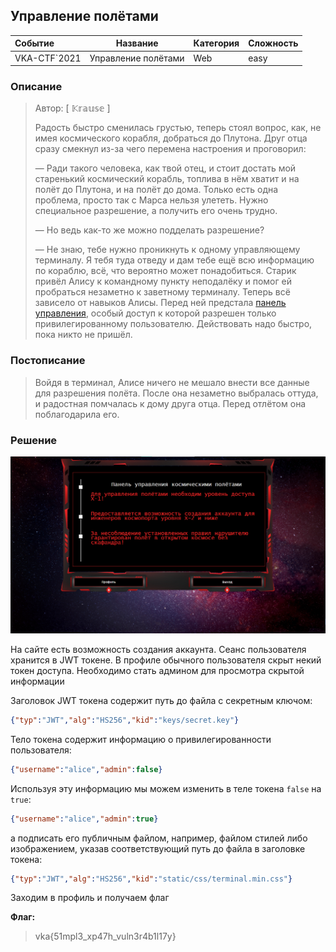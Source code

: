 ## Управление полётами

| Событие | Название | Категория | Сложность |
| :------ | ---- | ---- | ---- |
| VKA-CTF`2021 | Управление полётами | Web | easy |

### Описание

> Автор: [ 𝕂𝕣𝕒𝕦𝕤𝕖 ]
>
> Радость быстро сменилась грустью, теперь стоял вопрос, как, не имея космического корабля, добраться до Плутона. Друг отца сразу смекнул из-за чего перемена настроения и проговорил: 
>
> — Ради такого человека, как твой отец, и стоит достать мой старенький космический корабль, топлива в нём хватит и на полёт до Плутона, и на полёт до дома. Только есть одна проблема, просто так с Марса нельзя улететь. Нужно специальное разрешение, а получить его очень трудно.
>
> — Но ведь как-то же можно подделать разрешение?
>
> — Не знаю, тебе нужно проникнуть к одному управляющему терминалу. Я тебя туда отведу и дам тебе ещё всю информацию по кораблю, всё, что вероятно может понадобиться. Старик привёл Алису к командному пункту неподалёку и помог ей пробраться незаметно к заветному терминалу. Теперь всё зависело от навыков Алисы. Перед ней предстала [панель управления](https://ship-control.vkactf.ru), особый доступ к которой разрешен только привилегированному пользователю. Действовать надо быстро, пока никто не пришёл.


### Постописание
> Войдя в терминал, Алисе ничего не мешало внести все данные для разрешения полёта. После она незаметно выбралась оттуда, и радостная помчалась к дому друга отца. Перед отлётом она поблагодарила его.

### Решение
![](images/main.jpg)

На сайте есть возможность создания аккаунта. Сеанс пользователя хранится в JWT токене. В профиле обычного пользователя скрыт некий токен доступа. Необходимо стать админом для просмотра скрытой информации

Заголовок JWT токена содержит путь до файла с секретным ключом:
```json
{"typ":"JWT","alg":"HS256","kid":"keys/secret.key"}
```
Тело токена содержит информацию о привилегированности пользователя:
```json
{"username":"alice","admin":false}
```
Используя эту информацию мы можем изменить в теле токена `false` на `true`:
```json
{"username":"alice","admin":true}
```
 а подписать его публичным файлом, например, файлом стилей либо изображением, указав соответствующий путь до файла в заголовке токена:
```json
{"typ":"JWT","alg":"HS256","kid":"static/css/terminal.min.css"}
```
Заходим в профиль и получаем флаг

**Флаг:**

> vka{51mpl3_xp47h_vuln3r4b1l17y}